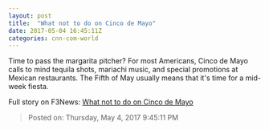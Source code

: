 ```yaml
---
layout: post
title:  "What not to do on Cinco de Mayo"
date: 2017-05-04 16:45:11Z
categories: cnn-com-world
---
```


Time to pass the margarita pitcher? For most Americans, Cinco de Mayo calls to mind tequila shots, mariachi music, and special promotions at Mexican restaurants. The Fifth of May usually means that it's time for a mid-week fiesta.


Full story on F3News: [What not to do on Cinco de Mayo](http://www.f3nws.com/n/r2XSgD)

> Posted on: Thursday, May 4, 2017 9:45:11 PM
